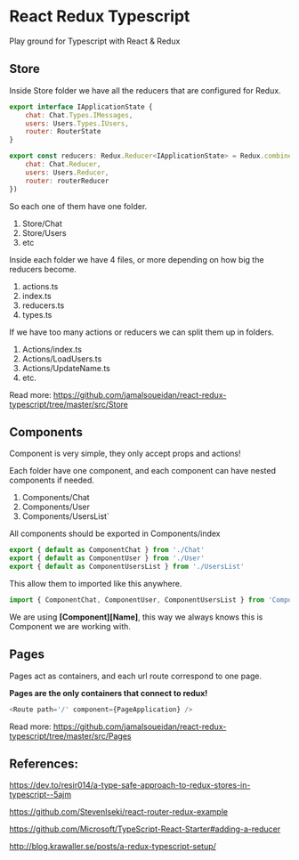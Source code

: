 # React Redux Typescript

Play ground for Typescript with React & Redux

## Store

Inside Store folder we have all the reducers that are configured for Redux.

```javascript
export interface IApplicationState {
    chat: Chat.Types.IMessages,
    users: Users.Types.IUsers,
    router: RouterState 
}

export const reducers: Redux.Reducer<IApplicationState> = Redux.combineReducers<IApplicationState>({
    chat: Chat.Reducer,
    users: Users.Reducer,
    router: routerReducer
})
```

So each one of them have one folder.

1. Store/Chat
2. Store/Users
3. etc

Inside each folder we have 4 files, or more depending on how big the reducers become.

1. actions.ts
2. index.ts 
3. reducers.ts
4. types.ts

If we have too many actions or reducers we can split them up in folders.

1. Actions/index.ts
2. Actions/LoadUsers.ts
3. Actions/UpdateName.ts
4. etc.

Read more: https://github.com/jamalsoueidan/react-redux-typescript/tree/master/src/Store

## Components 

Component is very simple, they only accept props and actions!

Each folder have one component, and each component can have nested components if needed.

1. Components/Chat
2. Components/User
3. Components/UsersList`

All components should be exported in Components/index

```javascript
export { default as ComponentChat } from './Chat'
export { default as ComponentUser } from './User'
export { default as ComponentUsersList } from './UsersList'
```

This allow them to imported like this anywhere.

```javascript
import { ComponentChat, ComponentUser, ComponentUsersList } from 'Components'
```

We are using **[Component][Name]**, this way we always knows this is Component we are working with.

## Pages

Pages act as containers, and each url route correspond to one page.

**Pages are the only containers that connect to redux!**

```javascript
<Route path='/' component={PageApplication} />
```

Read more: https://github.com/jamalsoueidan/react-redux-typescript/tree/master/src/Pages

## References:

https://dev.to/resir014/a-type-safe-approach-to-redux-stores-in-typescript--5ajm

https://github.com/StevenIseki/react-router-redux-example

https://github.com/Microsoft/TypeScript-React-Starter#adding-a-reducer

http://blog.krawaller.se/posts/a-redux-typescript-setup/